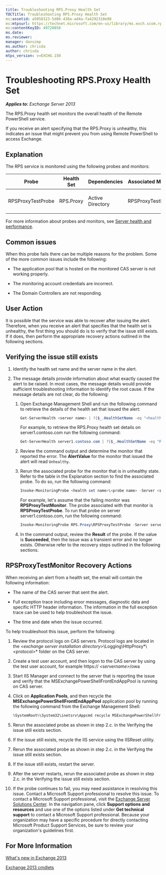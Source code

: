 ```yaml
---
title: Troubleshooting RPS.Proxy Health Set
TOCTitle: Troubleshooting RPS.Proxy Health Set
ms:assetid: a5058323-5d86-438a-ad4a-fa4292310e98
ms:mtpsurl: https://technet.microsoft.com/en-us/library/ms.exch.scom.rps.proxy(v=EXCHG.150)
ms:contentKeyID: 49720858
ms.date: 
ms.reviewer: 
manager: dansimp
ms.author: chrisda
author: chrisda
mtps_version: v=EXCHG.150
---
```


# Troubleshooting RPS.Proxy Health Set

_**Applies to:** Exchange Server 2013_

The RPS.Proxy health set monitors the overall health of the Remote PowerShell service.

If you receive an alert specifying that the RPS.Proxy is unhealthy, this indicates an issue that might prevent you from using Remote PowerShell to access Exchange.

## Explanation

The RPS service is monitored using the following probes and monitors:

<table>
<colgroup>
<col style="width: 25%" />
<col style="width: 25%" />
<col style="width: 25%" />
<col style="width: 25%" />
</colgroup>
<thead>
<tr class="header">
<th>Probe</th>
<th>Health Set</th>
<th>Dependencies</th>
<th>Associated Monitors</th>
</tr>
</thead>
<tbody>
<tr class="odd">
<td><p>RPSProxyTestProbe</p></td>
<td><p>RPS.Proxy</p></td>
<td><p>Active Directory</p></td>
<td><p>RPSProxyTestMonitor</p></td>
</tr>
</tbody>
</table>

For more information about probes and monitors, see [Server health and performance](https://technet.microsoft.com/en-us/library/jj150551\(v=exchg.150\)).

## Common issues

When this probe fails there can be multiple reasons for the problem. Some of the more common issues include the following:

- The application pool that is hosted on the monitored CAS server is not working properly.

- The monitoring account credentials are incorrect.

- The Domain Controllers are not responding.

## User Action

It is possible that the service was able to recover after issuing the alert. Therefore, when you receive an alert that specifies that the health set is unhealthy, the first thing you should do is to verify that the issue still exists. If it does, then perform the appropriate recovery actions outlined in the following sections.

## Verifying the issue still exists

1. Identify the health set name and the server name in the alert.

2. The message details provide information about what exactly caused the alert to be raised. In most cases, the message details would provide sufficient troubleshooting information to identify the root cause. If the message details are not clear, do the following:

   1. Open Exchange Management Shell and run the following command to retrieve the details of the health set that issued the alert:

      ```powershell
      Get-ServerHealth <server name> | ?{$_.HealthSetName -eq "<health set name>"}
      ```

      For example, to retrieve the RPS.Proxy health set details on server1.contoso.com run the following command:

      ```powershell
      Get-ServerHealth server1.contoso.com | ?{$_.HealthSetName -eq "RPS.Proxy"}
      ```

   2. Review the command output and determine the monitor that reported the error. The **AlertValue** for the monitor that issued the alert will read `Unhealthy`.

   3. Rerun the associated probe for the monitor that is in unhealthy state. Refer to the table in the Explanation section to find the associated probe. To do so, run the following command:

      ```powershell
      Invoke-MonitoringProbe <health set name>\<probe name> -Server <server name> | Format-List
      ```

      For example, let's assume that the failing monitor was **RPSProxyTestMonitor**. The probe associated with that monitor is **RPSProxyTestProbe**. To run that probe on server server1.contoso.com, run the following command:

      ```powershell
      Invoke-MonitoringProbe RPS.Proxy\RPSProxyTestProbe -Server server1.contoso.com | Format-List
      ```

   4. In the command output, review the **Result** of the probe. If the value is **Succeeded**, then the issue was a transient error and no longer exists. Otherwise refer to the recovery steps outlined in the following sections.

## RPSProxyTestMonitor Recovery Actions

When receiving an alert from a health set, the email will contain the following information:

- The name of the CAS server that sent the alert.

- Full exception trace including eroor messages, diagnostic data and specific HTTP header information. The information in the full exception trace can be used to help troubleshoot the issue.

- The time and date when the issue occurred.

To help troubleshoot this issue, perform the following:

1. Review the protocol logs on CAS servers. Protocol logs are located in the *\<exchange server installation directory\>*\\Logging\\HttpProxy*\\\<protocol\>* folder on the CAS server.

2. Create a test user account, and then logon to the CAS server by using the test user account, for example https:// *\<servername\>*/owa

3. Start IIS Manager and connect to the server that is reporting the issue and verify that the MSExchangePowerShellFrontEndAppPool is running on CAS server.

4. Click on **Application Pools**, and then recycle the **MSExchangePowerShellFrontEndAppPool** application pool by running the following command from the Exchange Management Shell:

   ```powershell
   %SystemRoot%\System32\inetsrv\Appcmd recycle MSExchangePowerShellFrontEndAppPool
   ```

5. Rerun the associated probe as shown in step 2.c. in the Verifying the issue still exists section.

6. If the issue still exists, recycle the IIS service using the IISReset utility.

7. Rerun the associated probe as shown in step 2.c. in the Verifying the issue still exists section.

8. If the issue still exists, restart the server.

9. After the server restarts, rerun the associated probe as shown in step 2.c. in the Verifying the issue still exists section.

10. If the probe continues to fail, you may need assistance in resolving this issue. Contact a Microsoft Support professional to resolve this issue. To contact a Microsoft Support professional, visit the [Exchange Server Solutions Center](http://go.microsoft.com/fwlink/p/?linkid=180809). In the navigation pane, click **Support options and resources** and use one of the options listed under **Get technical support** to contact a Microsoft Support professional. Because your organization may have a specific procedure for directly contacting Microsoft Product Support Services, be sure to review your organization's guidelines first.

## For More Information

[What's new in Exchange 2013](https://technet.microsoft.com/en-us/library/jj150540\(v=exchg.150\))

[Exchange 2013 cmdlets](https://technet.microsoft.com/en-us/library/bb124413\(v=exchg.150\))
